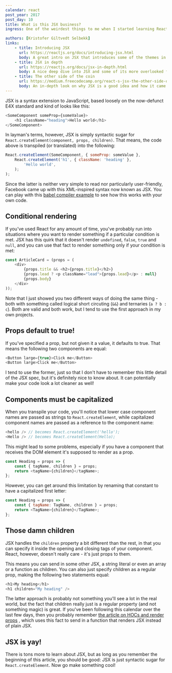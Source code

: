 ```yaml
---
calendar: react
post_year: 2017
post_day: 10
title: What is this JSX business?
ingress: One of the weirdest things to me when I started learning React was this JSX syntax. What is it? Where does it come from? And how can I make really cool stuff with this?

authors: [Kristofer Giltvedt Selbekk]
links:
    - title: Introducing JSX
      url: https://reactjs.org/docs/introducing-jsx.html
      body: A great intro on JSX that introduces some of the themes in this article in greater detail
    - title: JSX in depth
      url: https://reactjs.org/docs/jsx-in-depth.html
      body: A nice deep dive into JSX and some of its more overlooked features. A must read any React-fan, really
    - title: The other side of the coin
      url: https://medium.freecodecamp.org/react-s-jsx-the-other-side-of-the-coin-2ace7ab62b98
      body: An in-depth look on why JSX is a good idea and how it came to be
---
```


JSX is a syntax extension to JavaScript, based loosely on the now-defunct E4X standard and kind of looks like this:

```javascript
<SomeComponent someProp={someValue}>
    <h1 className="heading">Hello world</h1>
</SomeComponent>
```

In layman's terms, however, JSX is simply syntactic sugar for `React.createElement(component, props, children)`.
That means, the code above is transpiled (or translated) into the following:

```javascript
React.createElement(SomeComponent, { someProp: someValue },
    React.createElement('h1', { className: 'heading' },
        'Hello world',
    );
);
```

Since the latter is neither very simple to read nor particularly user-friendly, Facebook came up with this XML-inspired
syntax now known as JSX. You can play with this [babel compiler
example](https://babeljs.io/repl/#?presets=react&code_lz=GYVwdgxgLglg9mABACwKYBt1wBQEpEDeAUIogE6pQhlIA8AJjAG4B8AEhlogO5xnr0AhLQD0jVgG4iAXyJA)
to see how this works with your own code.

## Conditional rendering

If you've used React for any amount of time, you've probably run into situations where you want to render something if
a particular condition is met. JSX has this quirk that it doesn't render `undefined`, `false`, `true` and
`null`, and you can use that fact to render something only if your condition is met:

```javascript
const ArticleCard = (props = (
    <div>
        {props.title && <h2>{props.title}</h2>}
        {props.lead ? <p className="lead">{props.lead}</p> : null}
        {props.body}
    </div>
));
```

Note that I just showed you two different ways of doing the same thing - both with something called logical short
circuting (`&&`) and ternaries (`a ? b : c`). Both are valid and both work, but I tend to use the first approach
in my own projects.

## Props default to true!

If you've specified a prop, but not given it a value, it defaults to true. That means the following two components are
equal:

```javascript
<Button large={true}>Click me</Button>
<Button large>Click me</Button>
```

I tend to use the former, just so that I don't have to remember this little detail of the JSX spec, but it's definitely
nice to know about. It can potentially make your code look a lot cleaner as well!

## Components must be capitalized

When you transpile your code, you'll notice that lower case component names are passed as strings to
`React.createElement`, while capitalized component names are passed as a reference to the component name:

```javascript
<hello /> // becomes React.createElement('hello');
<Hello /> // becomes React.createElement(Hello);
```

This might lead to some problems, especially if you have a component that receives the DOM element it's supposed to
render as a prop.

```javascript
const Heading = props => {
    const { tagName, children } = props;
    return <tagName>{children}</tagName>;
};
```

However, you can get around this limitation by renaming that constant to have a capitalized first letter:

```javascript
const Heading = props => {
    const { tagName: TagName, children } = props;
    return <TagName>{children}</TagName>;
};
```

## Those damn children

JSX handles the `children` property a bit different than the rest, in that you can specify it inside the opening
and closing tags of your component. React, however, doesn't really care - it's just props to them.

This means you can send in some other JSX, a string literal or even an array or a function as children. You can also
just specify children as a regular prop, making the following two statements equal:

```javascript
<h1>My heading</h1>
<h1 children="My heading" />
```

The latter approach is probably not something you'll see a lot in the real world, but the fact that children really just
is a regular property (and not something magic) is great. If you've been following this calendar over the last few days,
then you probably remember [the article on HOCs and render props](/2017/07) , which uses this fact to send in a function that
renders JSX instead of plain JSX.

## JSX is yay!

There is tons more to learn about JSX, but as long as you remember the beginning of this article, you should be good:
JSX is just syntactic sugar for `React.createElement`. Now go make something cool!
